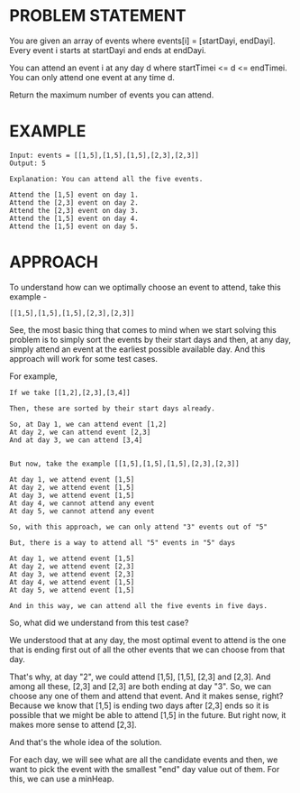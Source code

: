 # PROBLEM STATEMENT

You are given an array of events where events[i] = [startDayi, endDayi]. Every event i starts at startDayi and ends at endDayi.

You can attend an event i at any day d where startTimei <= d <= endTimei. You can only attend one event at any time d.

Return the maximum number of events you can attend.

# EXAMPLE

    Input: events = [[1,5],[1,5],[1,5],[2,3],[2,3]]
    Output: 5

    Explanation: You can attend all the five events.

    Attend the [1,5] event on day 1.
    Attend the [2,3] event on day 2.
    Attend the [2,3] event on day 3.
    Attend the [1,5] event on day 4.
    Attend the [1,5] event on day 5.

# APPROACH

To understand how can we optimally choose an event to attend, take this example - 

	[[1,5],[1,5],[1,5],[2,3],[2,3]]
	
See, the most basic thing that comes to mind when we start solving this problem is to simply sort the events by their start days and then, at any day, simply attend an event at the earliest possible available day. And this approach will work for some test cases. 

For example,
	
	If we take [[1,2],[2,3],[3,4]]
	
	Then, these are sorted by their start days already.

	So, at Day 1, we can attend event [1,2]
	At day 2, we can attend event [2,3]
	And at day 3, we can attend [3,4]
	
	
	But now, take the example [[1,5],[1,5],[1,5],[2,3],[2,3]]
	
	At day 1, we attend event [1,5]
	At day 2, we attend event [1,5]
	At day 3, we attend event [1,5]
	At day 4, we cannot attend any event
	At day 5, we cannot attend any event

	So, with this approach, we can only attend "3" events out of "5"
	
	But, there is a way to attend all "5" events in "5" days
	
	At day 1, we attend event [1,5]
	At day 2, we attend event [2,3]
	At day 3, we attend event [2,3]
	At day 4, we attend event [1,5]
	At day 5, we attend event [1,5]
	
	And in this way, we can attend all the five events in five days.

So, what did we understand from this test case?

We understood that at any day, the most optimal event to attend is the one that is ending first out of all the other events that we can choose from that day.

That's why, at day "2", we could attend [1,5], [1,5], [2,3] and [2,3]. And among all these, [2,3] and [2,3] are both ending at day "3". So, we can choose any one of them and attend that event. And it makes sense, right? Because we know that [1,5] is ending two days after [2,3] ends so it is possible that we might be able to attend [1,5] in the future. But right now, it makes more sense to attend [2,3].

And that's the whole idea of the solution.

For each day, we will see what are all the candidate events and then, we want to pick the event with the smallest "end" day value out of them. For this, we can use a minHeap. 
